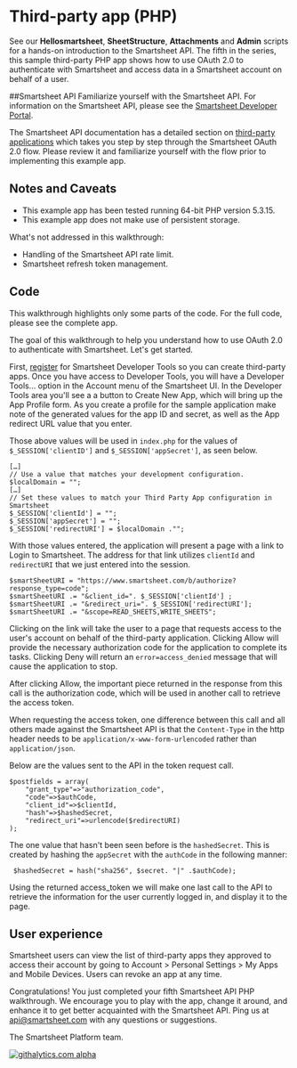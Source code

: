 Third-party app (PHP)
===
See our <b>Hellosmartsheet</b>, <b>SheetStructure</b>, <b>Attachments</b> and <b>Admin</b> scripts for a hands-on introduction to the Smartsheet API.  The fifth in the series, this sample third-party PHP app shows how to use OAuth 2.0 to authenticate with Smartsheet and access data in a Smartsheet account on behalf of a user.

##Smartsheet API
Familiarize yourself with the Smartsheet API. For information on the Smartsheet API, please see the [Smartsheet Developer Portal](http://smartsheet.com/developers).

The Smartsheet API documentation has a detailed section on [third-party applications](http://www.smartsheet.com/developers/api-documentation#h.opcwlo3avvxk) which takes you step by step through the Smartsheet OAuth 2.0 flow.  Please review it and familiarize yourself with the flow prior to implementing this example app.

## Notes and Caveats
* This example app has been tested running 64-bit PHP version 5.3.15.
* This example app does not make use of persistent storage.

What's not addressed in this walkthrough:

* Handling of the Smartsheet API rate limit.
* Smartsheet refresh token management.

## Code
This walkthrough highlights only some parts of the code.  For the full code, please see the complete app.

The goal of this walkthrough to help you understand how to use OAuth 2.0 to authenticate with Smartsheet.  Let's get started.

First, [register](http://smartsheet.com/developers/register) for Smartsheet Developer Tools so you can create third-party apps. Once you have access to Developer Tools, you will have a Developer Tools… option in the Account menu of the Smartsheet UI. In the Developer Tools area you'll see a a button to Create New App, which will bring up the App Profile form. As you create a profile for the sample application make note of the generated values for the app ID and secret, as well as the App redirect URL value that you enter. 

Those above values will be used in `index.php` for the values of `$_SESSION['clientID']` and `$_SESSION['appSecret']`, as seen below.  

	[…]
	// Use a value that matches your development configuration.
    $localDomain = "";
	[…]
	// Set these values to match your Third Party App configuration in Smartsheet
    $_SESSION['clientId'] = "";
    $_SESSION['appSecret'] = "";
    $_SESSION['redirectURI'] = $localDomain ."";
    
With those values entered, the application will present a page with a link to Login to Smartsheet. The address for that link utilizes `clientId` and `redirectURI` that we just entered into the session.

    $smartSheetURI = "https://www.smartsheet.com/b/authorize?response_type=code";
    $smartSheetURI .= "&client_id=". $_SESSION['clientId'] ;
    $smartSheetURI .= "&redirect_uri=". $_SESSION['redirectURI'];
    $smartSheetURI .= "&scope=READ_SHEETS,WRITE_SHEETS";
    
Clicking on the link will take the user to a page that requests access to the user's account on behalf of the third-party application. Clicking Allow will provide the necessary authorization code for the application to complete its tasks. Clicking Deny will return an `error=access_denied` message that will cause the application to stop. 

After clicking Allow, the important piece returned in the response from this call is the authorization code, which will be used in another call to retrieve the access token.     

When requesting the access token, one difference between this call and all others made against the Smartsheet API is that the `Content-Type` in the http header needs to be `application/x-www-form-urlencoded` rather than `application/json`.      

Below are the values sent to the API in the token request call.

	$postfields = array(
    	"grant_type"=>"authorization_code",
        "code"=>$authCode,
        "client_id"=>$clientId,
        "hash"=>$hashedSecret,
        "redirect_uri"=>urlencode($redirectURI) 
    );
    
The one value that hasn't been seen before is the `hashedSecret`. This is created by hashing the `appSecret` with the `authCode` in the following manner:

	 $hashedSecret = hash("sha256", $secret. "|" .$authCode);

Using the returned access_token we will make one last call to the API to retrieve the information for the user currently logged in, and display it to the page. 

## User experience
Smartsheet users can view the list of third-party apps they approved to access their account by going to Account > Personal Settings > My Apps and Mobile Devices.  Users can revoke an app at any time.


Congratulations!  You just completed your fifth Smartsheet API PHP walkthrough.  We encourage you to play with the app, change it around, and enhance it to get better acquainted with the Smartsheet API.  Ping us at api@smartsheet.com with any questions or suggestions.

The Smartsheet Platform team. 

[![githalytics.com alpha](https://cruel-carlota.pagodabox.com/8682c8fc5c6618bcdad0698d2832b639 "githalytics.com")](http://githalytics.com/smartsheet-platform/samples)

